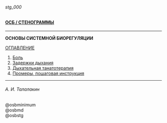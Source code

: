 ###### stg_000
#### [ОСБ / СТЕНОГРАММЫ](https://t.me/osbstg)

***
**ОСНОВЫ СИСТЕМНОЙ БИОРЕГУЛЯЦИИ**

[ОГЛАВЛЕНИЕ](https://t.me/osbstg/3)

1. [Боль](https://t.me/osbstg/30) 
2. [Задержки дыхания](https://t.me/osbstg/39)
3. [Дыхательная танатотерапия](https://t.me/osbstg/41)
4. [Промеры, пошаговая инструкция](https://t.me/osbstg/44) 

***
###### А. И. Талалакин
@osbminimum  
@osbmd  
@osbstg  
